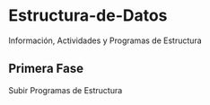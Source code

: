 # Estructura-de-Datos
Información, Actividades y Programas de Estructura

## Primera Fase
Subir Programas de Estructura

